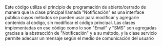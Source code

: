 Este código utiliza el principio de programación de abierto/cerrado de manera que la clase principal llamada "Notificación" es una interface pública cuyos métodos se pueden usar para modificar y agregarle contenido al código, sin modificar el código principal.
Las clases implementadas en ese código como lo son "Email" y "SMS" son agregadas gracias a la abstracción de "Notificación" y a su método, y la clase servicio permite adecuar un mensaje según el medio de comunicación del usuario
